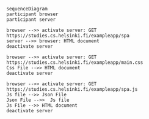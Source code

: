     sequenceDiagram
    participant browser
    participant server

    browser -->> activate server: GET https://studies.cs.helsinki.fi/exampleapp/spa
    server -->> browser: HTML document
    deactivate server

    browser -->> activate server: GET https://studies.cs.helsinki.fi/exampleapp/main.css
    Css File -->> HTML document
    deactivate server

    browser -->> activate server: GET https://studies.cs.helsinki.fi/exampleapp/spa.js
    Js file -->> Json File
    Json File -->>  Js file
    Js File -->> HTML document
    deactivate server
